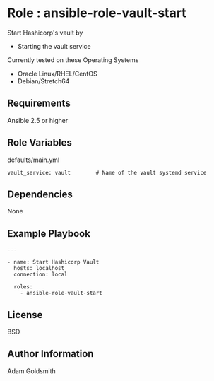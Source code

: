 Role : ansible-role-vault-start
===============================

Start Hashicorp's vault by
* Starting the vault service

Currently tested on these Operating Systems
* Oracle Linux/RHEL/CentOS
* Debian/Stretch64

Requirements
------------

Ansible 2.5 or higher

Role Variables
--------------

defaults/main.yml
```
vault_service: vault		# Name of the vault systemd service
```

Dependencies
------------

None

Example Playbook
----------------

```
---

- name: Start Hashicorp Vault
  hosts: localhost
  connection: local

  roles:
    - ansible-role-vault-start
```

License
-------

BSD

Author Information
------------------

Adam Goldsmith

